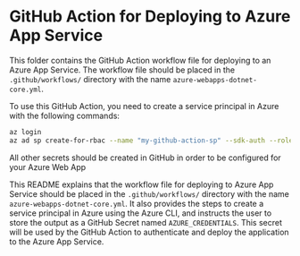 # GitHub Action for Deploying to Azure App Service

This folder contains the GitHub Action workflow file for deploying to an Azure App Service. The workflow file should be placed in the `.github/workflows/` directory with the name `azure-webapps-dotnet-core.yml`.

To use this GitHub Action, you need to create a service principal in Azure with the following commands:

```bash
az login
az ad sp create-for-rbac --name "my-github-action-sp" --sdk-auth --role contributor --scopes /subscriptions/<your-subscription-id>
```

All other secrets should be created in GitHub in order to be configured for your Azure Web App

This README explains that the workflow file for deploying to Azure App Service should be placed in the `.github/workflows/` directory with the name `azure-webapps-dotnet-core.yml`. It also provides the steps to create a service principal in Azure using the Azure CLI, and instructs the user to store the output as a GitHub Secret named `AZURE_CREDENTIALS`. This secret will be used by the GitHub Action to authenticate and deploy the application to the Azure App Service.
